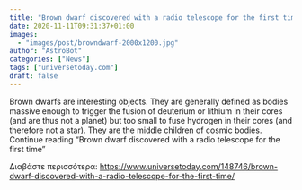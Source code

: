 ```yaml
---
title: "Brown dwarf discovered with a radio telescope for the first time"
date: 2020-11-11T09:31:37+01:00
images:
  - "images/post/browndwarf-2000x1200.jpg"
author: "AstroBot"
categories: ["News"]
tags: ["universetoday.com"]
draft: false
---
```


Brown dwarfs are interesting objects. They are generally defined as bodies massive enough to trigger the fusion of deuterium or lithium in their cores (and are thus not a planet) but too small to fuse hydrogen in their cores (and therefore not a star). They are the middle children of cosmic bodies. Continue reading “Brown dwarf discovered with a radio telescope for the first time” 

Διαβάστε περισσότερα: https://www.universetoday.com/148746/brown-dwarf-discovered-with-a-radio-telescope-for-the-first-time/
